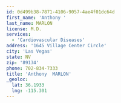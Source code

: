 ```yaml
---
id: 0d499b38-7871-4106-9057-4ae4f01dc64d
first_name: 'Anthony '
last_name: MARLON
license: M.D.
services:
  - 'Cardiovascular Diseases'
address: '1645 Village Center Circle'
city: 'Las Vegas'
state: NV
zip: '89134'
phone: 702-834-7333
title: 'Anthony  MARLON'
_geoloc:
  lat: 36.1933
  lng: -115.301
---
```

